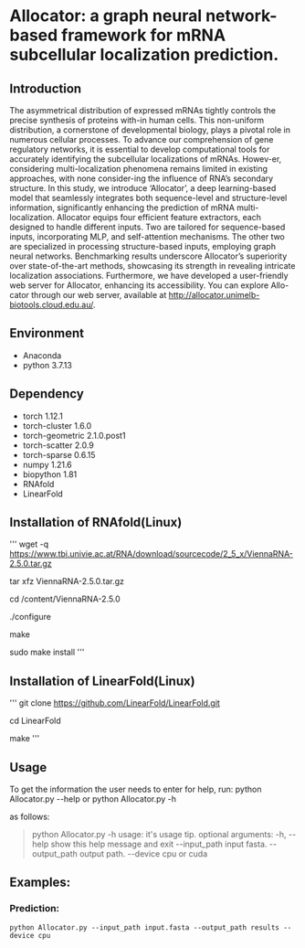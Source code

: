 # Allocator: a graph neural network-based framework for mRNA subcellular localization prediction.
## Introduction

The asymmetrical distribution of expressed mRNAs tightly controls the precise synthesis of proteins with-in human cells. This non-uniform distribution, a cornerstone of developmental biology, plays a pivotal role in numerous cellular processes. To advance our comprehension of gene regulatory networks, it is essential to develop computational tools for accurately identifying the subcellular localizations of mRNAs. Howev-er, considering multi-localization phenomena remains limited in existing approaches, with none consider-ing the influence of RNA’s secondary structure. In this study, we introduce ‘Allocator’, a deep learning-based model that seamlessly integrates both sequence-level and structure-level information, significantly enhancing the prediction of mRNA multi-localization. Allocator equips four efficient feature extractors, each designed to handle different inputs. Two are tailored for sequence-based inputs, incorporating MLP, and self-attention mechanisms. The other two are specialized in processing structure-based inputs, employing graph neural networks. Benchmarking results underscore Allocator’s superiority over state-of-the-art methods, showcasing its strength in revealing intricate localization associations. Furthermore, we have developed a user-friendly web server for Allocator, enhancing its accessibility. You can explore Allo-cator through our web server, available at http://allocator.unimelb-biotools.cloud.edu.au/.

## Environment
* Anaconda
* python 3.7.13

## Dependency

* torch   1.12.1
* torch-cluster   1.6.0
* torch-geometric   2.1.0.post1
* torch-scatter   2.0.9
* torch-sparse    0.6.15
* numpy		1.21.6
* biopython	1.81
* RNAfold
* LinearFold

## Installation of RNAfold(Linux)

'''
wget -q https://www.tbi.univie.ac.at/RNA/download/sourcecode/2_5_x/ViennaRNA-2.5.0.tar.gz

tar xfz ViennaRNA-2.5.0.tar.gz

cd /content/ViennaRNA-2.5.0

./configure 

make

sudo make install
'''

## Installation of LinearFold(Linux)
'''
git clone https://github.com/LinearFold/LinearFold.git

cd LinearFold

make
'''

## Usage

To get the information the user needs to enter for help, run:
    python Allocator.py --help
 or
    python Allocator.py -h

as follows:

>python Allocator.py -h
usage: it's usage tip.
optional arguments:
  -h, --help            show this help message and exit
  --input_path          input fasta.
  --output_path         output path.
  --device              cpu or cuda

## Examples:

### Prediction:
```python Allocator.py --input_path input.fasta --output_path results --device cpu```
